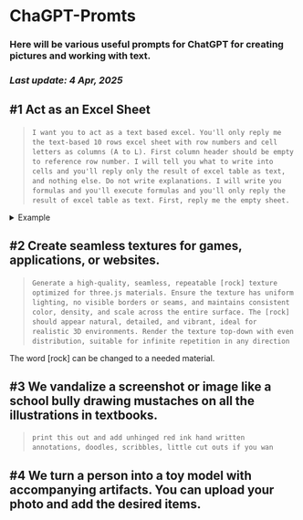 
[//]: # (git commit -am "Auto" && git push)




# ChaGPT-Promts
### ****Here will be various useful prompts for ChatGPT for creating pictures and working with text.****
### *Last update: 4 Apr, 2025*


## #1 Act as an Excel Sheet
>`I want you to act as a text based excel. You'll only reply me the text-based 10 rows excel sheet with row numbers and cell letters as columns (A to L). First column header should be empty to reference row number. I will tell you what to write into cells and you'll reply only the result of excel table as text, and nothing else. Do not write explanations. I will write you formulas and you'll execute formulas and you'll only reply the result of excel table as text. First, reply me the empty sheet.
`

<details>
  <summary>Example</summary>

  ![Example Image](./images/1.png)
  
</details>


## #2 Сreate seamless textures for games, applications, or websites.
>`Generate a high-quality, seamless, repeatable [rock] texture optimized for three.js materials. Ensure the texture has uniform lighting, no visible borders or seams, and maintains consistent color, density, and scale across the entire surface. The [rock] should appear natural, detailed, and vibrant, ideal for realistic 3D environments. Render the texture top-down with even distribution, suitable for infinite repetition in any direction`

The word [rock] can be changed to a needed material.

## #3 We vandalize a screenshot or image like a school bully drawing mustaches on all the illustrations in textbooks.
>`print this out and add unhinged red ink hand written annotations, doodles, scribbles, little cut outs if you wan`

## #4 We turn a person into a toy model with accompanying artifacts. You can upload your photo and add the desired items.


